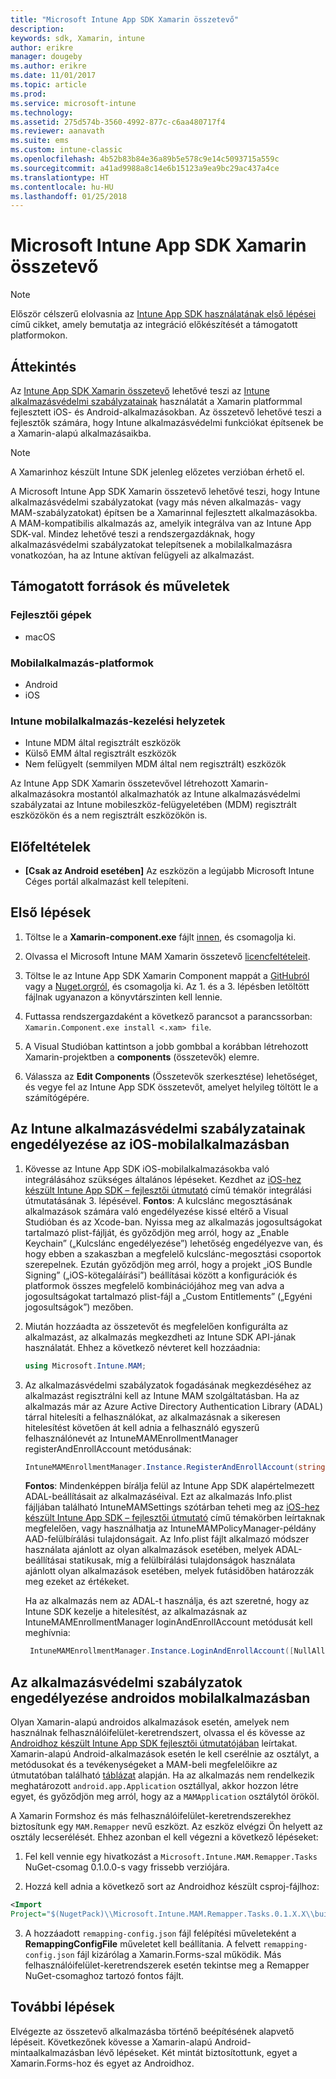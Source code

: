 ```yaml
---
title: "Microsoft Intune App SDK Xamarin összetevő"
description: 
keywords: sdk, Xamarin, intune
author: erikre
manager: dougeby
ms.author: erikre
ms.date: 11/01/2017
ms.topic: article
ms.prod: 
ms.service: microsoft-intune
ms.technology: 
ms.assetid: 275d574b-3560-4992-877c-c6aa480717f4
ms.reviewer: aanavath
ms.suite: ems
ms.custom: intune-classic
ms.openlocfilehash: 4b52b83b84e36a89b5e578c9e14c5093715a559c
ms.sourcegitcommit: a41ad9988a8c14e6b15123a9ea9bc29ac437a4ce
ms.translationtype: HT
ms.contentlocale: hu-HU
ms.lasthandoff: 01/25/2018
---
```

# <a name="microsoft-intune-app-sdk-xamarin-component"></a>Microsoft Intune App SDK Xamarin összetevő

> [!NOTE]
> Először célszerű elolvasnia az [Intune App SDK használatának első lépései](app-sdk-get-started.md) című cikket, amely bemutatja az integráció előkészítését a támogatott platformokon.



## <a name="overview"></a>Áttekintés
Az [Intune App SDK Xamarin összetevő](https://github.com/msintuneappsdk/intune-app-sdk-xamarin) lehetővé teszi az [Intune alkalmazásvédelmi szabályzatainak](/intune-classic/deploy-use/protect-app-data-using-mobile-app-management-policies-with-microsoft-intune) használatát a Xamarin platformmal fejlesztett iOS- és Android-alkalmazásokban. Az összetevő lehetővé teszi a fejlesztők számára, hogy Intune alkalmazásvédelmi funkciókat építsenek be a Xamarin-alapú alkalmazásaikba.

> [!NOTE]
> A Xamarinhoz készült Intune SDK jelenleg előzetes verzióban érhető el. 

A Microsoft Intune App SDK Xamarin összetevő lehetővé teszi, hogy Intune alkalmazásvédelmi szabályzatokat (vagy más néven alkalmazás- vagy MAM-szabályzatokat) építsen be a Xamarinnal fejlesztett alkalmazásokba. A MAM-kompatibilis alkalmazás az, amelyik integrálva van az Intune App SDK-val. Mindez lehetővé teszi a rendszergazdáknak, hogy alkalmazásvédelmi szabályzatokat telepítsenek a mobilalkalmazásra vonatkozóan, ha az Intune aktívan felügyeli az alkalmazást.

## <a name="whats-supported"></a>Támogatott források és műveletek

### <a name="developer-machines"></a>Fejlesztői gépek
* macOS


### <a name="mobile-app-platforms"></a>Mobilalkalmazás-platformok
* Android
* iOS


### <a name="intune-mobile-application-management-scenarios"></a>Intune mobilalkalmazás-kezelési helyzetek

* Intune MDM által regisztrált eszközök
* Külső EMM által regisztrált eszközök
* Nem felügyelt (semmilyen MDM által nem regisztrált) eszközök

Az Intune App SDK Xamarin összetevővel létrehozott Xamarin-alkalmazásokra mostantól alkalmazhatók az Intune alkalmazásvédelmi szabályzatai az Intune mobileszköz-felügyeletében (MDM) regisztrált eszközökön és a nem regisztrált eszközökön is.

## <a name="prerequisites"></a>Előfeltételek

* **[Csak az Android esetében]** Az eszközön a legújabb Microsoft Intune Céges portál alkalmazást kell telepíteni.

## <a name="get-started"></a>Első lépések

1.  Töltse le a **Xamarin-component.exe** fájlt [innen](https://components.xamarin.com/submit/xpkg), és csomagolja ki.

2. Olvassa el Microsoft Intune MAM Xamarin összetevő [licencfeltételeit](https://components.xamarin.com/license/microsoft.intune.mam).

3.  Töltse le az Intune App SDK Xamarin Component mappát a [GitHubról](https://github.com/msintuneappsdk/intune-app-sdk-xamarin) vagy a [Nuget.orgról](https://www.nuget.org/profiles/msintuneappsdk), és csomagolja ki. Az 1. és a 3. lépésben letöltött fájlnak ugyanazon a könyvtárszinten kell lennie.

4.  Futtassa rendszergazdaként a következő parancsot a parancssorban: `Xamarin.Component.exe install <.xam> file`.

5.  A Visual Studióban kattintson a jobb gombbal a korábban létrehozott Xamarin-projektben a **components** (összetevők) elemre.

6.  Válassza az **Edit Components** (Összetevők szerkesztése) lehetőséget, és vegye fel az Intune App SDK összetevőt, amelyet helyileg töltött le a számítógépére.



## <a name="enabling-intune-app-protection-polices-in-your-ios-mobile-app"></a>Az Intune alkalmazásvédelmi szabályzatainak engedélyezése az iOS-mobilalkalmazásban
1.  Kövesse az Intune App SDK iOS-mobilalkalmazásokba való integrálásához szükséges általános lépéseket. Kezdhet az [iOS-hez készült Intune App SDK – fejlesztői útmutató](app-sdk-ios.md#build-the-sdk-into-your-mobile-app) című témakör integrálási útmutatásának 3. lépésével.
    **Fontos**: A kulcslánc megosztásának alkalmazások számára való engedélyezése kissé eltérő a Visual Studióban és az Xcode-ban. Nyissa meg az alkalmazás jogosultságokat tartalmazó plist-fájlját, és győződjön meg arról, hogy az „Enable Keychain” („Kulcslánc engedélyezése”) lehetőség engedélyezve van, és hogy ebben a szakaszban a megfelelő kulcslánc-megosztási csoportok szerepelnek. Ezután győződjön meg arról, hogy a projekt „iOS Bundle Signing” („iOS-kötegaláírási”) beállításai között a konfigurációk és platformok összes megfelelő kombinációjához meg van adva a jogosultságokat tartalmazó plist-fájl a „Custom Entitlements” („Egyéni jogosultságok”) mezőben.
2.  Miután hozzáadta az összetevőt és megfelelően konfigurálta az alkalmazást, az alkalmazás megkezdheti az Intune SDK API-jának használatát. Ehhez a következő névteret kell hozzáadnia:

      ```csharp
      using Microsoft.Intune.MAM;
      ```
3.    Az alkalmazásvédelmi szabályzatok fogadásának megkezdéséhez az alkalmazást regisztrálni kell az Intune MAM szolgáltatásban. Ha az alkalmazás már az Azure Active Directory Authentication Library (ADAL) tárral hitelesíti a felhasználókat, az alkalmazásnak a sikeresen hitelesítést követően át kell adnia a felhasználó egyszerű felhasználónevét az IntuneMAMEnrollmentManager registerAndEnrollAccount metódusának:
      ```csharp
      IntuneMAMEnrollmentManager.Instance.RegisterAndEnrollAccount(string identity);
      ```
      **Fontos**: Mindenképpen bírálja felül az Intune App SDK alapértelmezett ADAL-beállításait az alkalmazáséival. Ezt az alkalmazás Info.plist fájljában található IntuneMAMSettings szótárban teheti meg az [iOS-hez készült Intune App SDK – fejlesztői útmutató](app-sdk-ios.md#configure-settings-for-the-intune-app-sdk) című témakörben leírtaknak megfelelően, vagy használhatja az IntuneMAMPolicyManager-példány AAD-felülbírálási tulajdonságait. Az Info.plist fájlt alkalmazó módszer használata ajánlott az olyan alkalmazások esetében, melyek ADAL-beállításai statikusak, míg a felülbírálási tulajdonságok használata ajánlott olyan alkalmazások esetében, melyek futásidőben határozzák meg ezeket az értékeket. 
      
      Ha az alkalmazás nem az ADAL-t használja, és azt szeretné, hogy az Intune SDK kezelje a hitelesítést, az alkalmazásnak az IntuneMAMEnrollmentManager loginAndEnrollAccount metódusát kell meghívnia:
      ```csharp
       IntuneMAMEnrollmentManager.Instance.LoginAndEnrollAccount([NullAllowed] string identity);
      ```

## <a name="enabling-app-protection-policies-in-your-android-mobile-app"></a>Az alkalmazásvédelmi szabályzatok engedélyezése androidos mobilalkalmazásban
Olyan Xamarin-alapú androidos alkalmazások esetén, amelyek nem használnak felhasználóifelület-keretrendszert, olvassa el és kövesse az [Androidhoz készült Intune App SDK fejlesztői útmutatójában](app-sdk-android.md) leírtakat. Xamarin-alapú Android-alkalmazások esetén le kell cserélnie az osztályt, a metódusokat és a tevékenységeket a MAM-beli megfelelőikre az útmutatóban található [táblázat](app-sdk-android.md#replace-classes-methods-and-activities-with-their-mam-equivalent) alapján. Ha az alkalmazás nem rendelkezik meghatározott `android.app.Application` osztállyal, akkor hozzon létre egyet, és győződjön meg arról, hogy az a `MAMApplication` osztálytól örököl.

A Xamarin Formshoz és más felhasználóifelület-keretrendszerekhez biztosítunk egy `MAM.Remapper` nevű eszközt. Az eszköz elvégzi Ön helyett az osztály lecserélését. Ehhez azonban el kell végezni a következő lépéseket:

1.  Fel kell vennie egy hivatkozást a `Microsoft.Intune.MAM.Remapper.Tasks` NuGet-csomag 0.1.0.0-s vagy frissebb verziójára.

2.  Hozzá kell adnia a következő sort az Androidhoz készült csproj-fájlhoz:
  ```xml
  <Import
  Project="$(NugetPack)\\Microsoft.Intune.MAM.Remapper.Tasks.0.1.X.X\\build\\MonoAndroid10\\Microsoft.Intune.MAM.Remapper.targets" />
  ```

3.  A hozzáadott `remapping-config.json` fájl felépítési műveleteként a **RemappingConfigFile** műveletet kell beállítania. A felvett `remapping-config.json` fájl kizárólag a Xamarin.Forms-szal működik. Más felhasználóifelület-keretrendszerek esetén tekintse meg a Remapper NuGet-csomaghoz tartozó fontos fájlt.

## <a name="next-steps"></a>További lépések

Elvégezte az összetevő alkalmazásba történő beépítésének alapvető lépéseit. Következőnek kövesse a Xamarin-alapú Android-mintaalkalmazásban lévő lépéseket. Két mintát biztosítottunk, egyet a Xamarin.Forms-hoz és egyet az Androidhoz.
